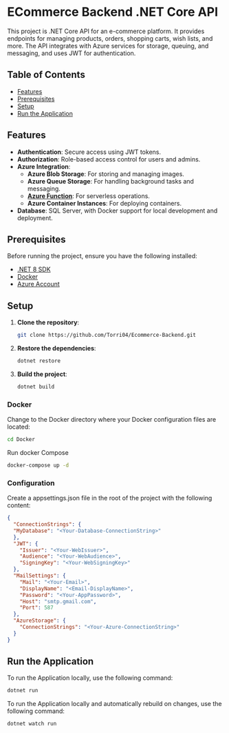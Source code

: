 # ECommerce Backend .NET Core API

This project is .NET Core API for an e-commerce platform. It provides endpoints for managing products, orders, shopping carts, wish lists, and more. The API integrates with Azure services for storage, queuing, and messaging, and uses JWT for authentication. 

## Table of Contents
- [Features](#features)
- [Prerequisites](#prerequisites)
- [Setup](#setup)
- [Run the Application](#run-the-application)

## Features

- **Authentication**: Secure access using JWT tokens.
- **Authorization**: Role-based access control for users and admins.
- **Azure Integration**:
  - **Azure Blob Storage**: For storing and managing images.
  - **Azure Queue Storage**: For handling background tasks and messaging.
  - **[Azure Function](https://github.com/Torri04/Azure-Function/edit/master/README.md)**: For serverless operations. 
  - **Azure Container Instances**: For deploying containers.
- **Database**: SQL Server, with Docker support for local development and deployment.

## Prerequisites

Before running the project, ensure you have the following installed:

- [.NET 8 SDK](https://dotnet.microsoft.com/download/dotnet/8.0)
- [Docker](https://www.docker.com/products/docker-desktop)
- [Azure Account](https://azure.microsoft.com/en-us/free/)


## Setup

1. **Clone the repository**:
    ```bash
    git clone https://github.com/Torri04/Ecommerce-Backend.git
    ```

2. **Restore the dependencies**:
    ```bash
    dotnet restore
    ```

3. **Build the project**:
    ```bash
    dotnet build
    ```
   
### **Docker**

Change to the Docker directory where your Docker configuration files are located:

```bash
cd Docker
```

Run docker Compose

```bash
docker-compose up -d
```

### **Configuration**
   
Create a appsettings.json file in the root of the project with the following content:

```json
{
  "ConnectionStrings": {
  "MyDatabase": "<Your-Database-ConnectionString>"
  },
  "JWT": {
    "Issuer": "<Your-WebIssuer>",
    "Audience": "<Your-WebAudience>",
    "SigningKey": "<Your-WebSigningKey>"
  },
  "MailSettings": {
    "Mail": "<Your-Email>",
    "DisplayName": "<Email-DisplayName>",
    "Password": "<Your-AppPassword>",
    "Host": "smtp.gmail.com",
    "Port": 587
  },
  "AzureStorage": {
    "ConnectionStrings": "<Your-Azure-ConnectionString>"
  }
}
```

## Run the Application

To run the Application locally, use the following command:

```bash
dotnet run
```

To run the Application locally and automatically rebuild on changes, use the following command:
```bash
dotnet watch run
```



 
